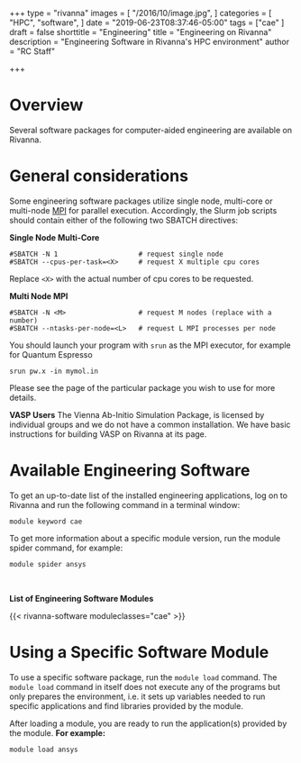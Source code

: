 +++
type = "rivanna"
images = [
  "/2016/10/image.jpg",
]
categories = [
  "HPC",
  "software",
]
date = "2019-06-23T08:37:46-05:00"
tags = ["cae"
]
draft = false
shorttitle = "Engineering"
title = "Engineering on Rivanna"
description = "Engineering Software in Rivanna's HPC environment"
author = "RC Staff"

+++
# Overview
Several software packages for computer-aided engineering are available on Rivanna.

# General considerations
Some engineering software packages utilize single node, multi-core or multi-node [MPI](/userinfo/rivanna/software/mpi) for parallel execution.  Accordingly, the Slurm job scripts should contain either of the following two SBATCH directives:

**Single Node Multi-Core**
```
#SBATCH -N 1                    # request single node
#SBATCH --cpus-per-task=<X>     # request X multiple cpu cores
```
Replace `<X>` with the actual number of cpu cores to be requested.

**Multi Node MPI**
```
#SBATCH -N <M>                  # request M nodes (replace with a number)
#SBATCH --ntasks-per-node=<L>   # request L MPI processes per node
```
You should launch your program with `srun` as the MPI executor, for example for Quantum Espresso
```
srun pw.x -in mymol.in
```

Please see the page of the particular package you wish to use for more details.

**VASP Users**
The Vienna Ab-Initio Simulation Package, is licensed by individual groups and we do not have a common installation.  We have basic instructions for building VASP on Rivanna at its page.


# Available Engineering Software

To get an up-to-date list of the installed engineering applications, log on to Rivanna and run the following command in a terminal window:
```
module keyword cae
```

To get more information about a specific module version, run the module spider command, for example:
```
module spider ansys
```

<br>

**List of Engineering Software Modules**

{{< rivanna-software moduleclasses="cae" >}}

# Using a Specific Software Module

To use a specific software package, run the `module load` command. The `module load` command in itself does not execute any of the programs but only prepares the environment, i.e. it sets up variables needed to run specific applications and find libraries provided by the module.

After loading a module, you are ready to run the application(s) provided by the module. **For example:**
```
module load ansys
```
